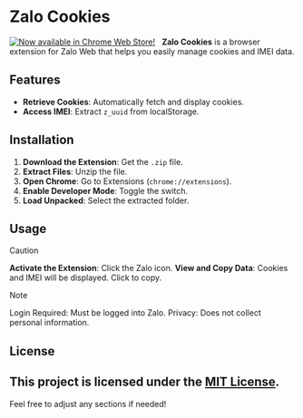 
# Zalo Cookies
[![Now available in Chrome Web Store!](https://storage.googleapis.com/web-dev-uploads/image/WlD8wC6g8khYWPJUsQceQkhXSlv1/UV4C4ybeBTsZt43U4xis.png)](https://chromewebstore.google.com/detail/zaloextension/ncieaodaagbiemjpallkhhelkjkbkpmj)&nbsp;&nbsp;
**Zalo Cookies** is a browser extension for Zalo Web that helps you easily manage cookies and IMEI data.

## Features

- **Retrieve Cookies**: Automatically fetch and display cookies.
- **Access IMEI**: Extract `z_uuid` from localStorage.


## Installation

1. **Download the Extension**: Get the `.zip` file.
2. **Extract Files**: Unzip the file.
3. **Open Chrome**: Go to Extensions (`chrome://extensions`).
4. **Enable Developer Mode**: Toggle the switch.
5. **Load Unpacked**: Select the extracted folder.

## Usage

> [!CAUTION]
> **Activate the Extension**: Click the Zalo icon.
> **View and Copy Data**: Cookies and IMEI will be displayed. Click to copy.

> [!NOTE]
> Login Required: Must be logged into Zalo.
> Privacy: Does not collect personal information.
## License

This project is licensed under the [MIT License](LICENSE).
-----
Feel free to adjust any sections if needed!
